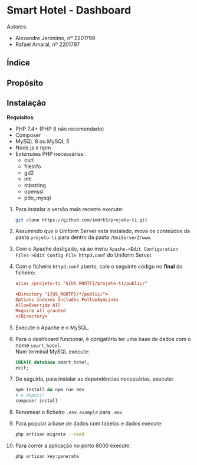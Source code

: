 # Smart Hotel - Dashboard

Autores:  

- Alexandre Jerónimo, nº 2201799
- Rafael Amaral, nº 2201797

## Índice

## Propósito

## Instalação

**Requisitos**:

- PHP 7.4+ (PHP 8 não recomendado)
- Composer
- MySQL 8 ou MySQL 5
- Node.js e npm
- Extensões PHP necessárias:
  - curl
  - fileinfo
  - gd2
  - intl
  - mbstring
  - openssl
  - pdo_mysql

1. Para instalar a versão mais recente execute:

    ```sh
    git clone https://github.com/imdrk5/projeto-ti.git
    ```

2. Assumindo que o Uniform Server está instalado, mova os conteúdos da pasta `projeto-ti` para dentro da pasta `/UniServerZ/www`.

3. Com o Apache desligado, vá ao menu `Apache->Edit Configuration Files->Edit Config File httpd.conf` do Uniform Server.

4. Com o ficheiro `httpd.conf` aberto, cole o seguinte código no **final** do ficheiro:

    ```conf
    alias /projeto-ti "${US_ROOTF}/projeto-ti/public/"

    <Directory "${US_ROOTF}/*/public/">
    Options Indexes Includes FollowSymLinks
    AllowOverride All
    Require all granted
    </Directory>
    ```

5. Execute o Apache e o MySQL.

6. Para o dashboard funcionar, é obrigatório ter uma base de dados com o nome `smart_hotel`.  
   Num terminal MySQL execute:

    ```sql
    CREATE database smart_hotel;
    exit;
    ```

7. De seguida, para instalar as dependências necessárias, execute:

    ```sh
    npm install && npm run dev
    # e depois:
    composer install
    ```

8. Renomear o ficheiro `.env.example` para `.env`

9. Para popular a base de dados com tabelas e dados execute:

    ```sh
    php artisan migrate --seed
    ```

10. Para correr a aplicação no porto 8000 execute:

    ```sh
    php artisan key:generate
    ```
